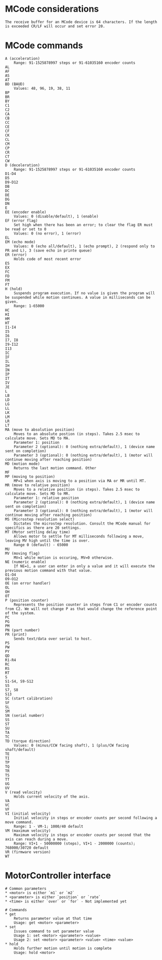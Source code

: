 # MCode considerations
	The receive buffer for an MCode device is 64 characters. If the length is exceeded CR/LF will occur and set error 20.

# MCode commands
	A (acceleration)
		Range: 91-1525878997 steps or 91-61035160 encoder counts
	AL
	AF
	AS
	AT
	BD (BAUD)
		Values: 48, 96, 19, 38, 11
	BP
	BR
	BY
	C1
	C2
	CA
	CB
	CC
	CE
	CF
	CK
	CL
	CM
	CP
	CR
	CT
	CW
	D (deceleration)
		Range: 91-1525878997 steps or 91-61035160 encoder counts
	D1-D4
	D5
	D9-D12
	DB
	DC
	DE
	DG
	DN
	E
	EE (encoder enable)
		Values: 0 (disable/default), 1 (enable)
	EF (error flag)
		Set high when there has been an error; to clear the flag ER must be read or set to 0
		Values: 0 (no error), 1 (error)
	EL
	EM (echo mode)
		Values: 0 (echo all/default), 1 (echo prompt), 2 (respond only to PR and L), 3 (save echo in printe queue)
	ER (error)
		Holds code of most recent error
	ES
	EX
	FC
	FD
	FM
	FT
	H (hold)
		Suspends program execution. If no value is given the program will be suspended while motion continues. A value in milliseconds can be given.
		Range: 1-65000
	HC
	HI
	HM
	HT
	I1-I4
	I5
	I6
	I7, I8
	I9-I12
	I13
	IC
	IF
	IL
	IH
	IN
	IP
	IT
	IV
	JE
	L
	LB
	LD
	LG
	LL
	LK
	LM
	LR
	LT
	MA (move to absolution position)
		Moves to an absolute postion (in steps). Takes 2.5 msec to calculate move. Sets MD to MA.
		Parameter 1: position
		Parameter 2 (optional): 0 (nothing extra/default), 1 (device name sent on completion)
		Parameter 3 (optional): 0 (nothing extra/default), 1 (motor will continue moving after reaching position)
	MD (motion mode)
		Returns the last motion command. Other 
	MF
	MP (moving to position)
		MP=1 when axis is moving to a position via MA or MR until MT.
	MR (move to relative position)
		Moves to a relative position (in steps). Takes 2.5 msec to calculate move. Sets MD to MR.
		Parameter 1: relative position
		Parameter 2 (optional): 0 (nothing extra/default), 1 (device name sent on completion)
		Parameter 3 (optional): 0 (nothing extra/default), 1 (motor will continue moving after reaching position)
	MS (Microstep resolution select)
		Dictates the microstep resolution. Consult the MCode manual for specifics as there are 20 settings.
	MT (Motor settling delay time)
		Allows motor to settle for MT milliseconds following a move, leaving MV high until the time is over.
		Range 0 (default) - 65000
	MU
	MV (moving flag)
		MV=1 while motion is occuring, MV=0 otherwise.
	NE (numeric enable)
		If NE=1, a user can enter in only a value and it will execute the previous motion command with that value.
	O1-O4
	O9-O12
	OE (on error handler)
	OL
	OH
	OT
	P (position counter)
		Represents the position counter in steps from C1 or encoder counts from C2. We will not change P as that would change the reference point of the system.
	PC
	PG
	PM
	PN (part number)
	PR (print)
		Sends text/data over serial to host.
	PS
	PW
	PY
	QD
	R1-R4
	RC
	RS
	RT
	S
	S1-S4, S9-S12
	S5
	S7, S8
	S13
	SC (start calibration)
	SF
	SL
	SM
	SN (serial number)
	SS
	ST
	SU
	TA
	TC
	TD (torque direction)
		Values: 0 (minus/CCW facing shaft), 1 (plus/CW facing shaft/default)
	TE
	TI
	TP
	TQ
	TR
	TS
	TT
	UG
	UV
	V (read velocity)
		Holds current velocity of the axis.
	VA
	VC
	VF
	VI (initial velocity)
		Initial velocity in steps or encoder counts per second following a move command.
		Range: 1 - VM-1; 1000/40 default
	VM (maximum velocity)
		Maximum velocity in steps or encoder counts per second that the axis can reach during a move.
		Range: VI+1 - 50000000 (steps), VI+1 - 2000000 (counts); 768000/30720 default
	VR (firmware version)
	WT

# MotorController interface
	# Common parameters
	* <motor> is either `m1` or `m2`
	* <parameter> is either `position` or `rate`
	* <time> is either `over` or `for` - Not implemented yet

	# Commands
	* get
		Returns parameter value at that time
		Usage: get <motor> <parameter>
	* set
		Issues command to set parameter value
		Usage 1: set <motor> <parameter> <value>
		Usage 2: set <motor> <parameter> <value> <time> <value>
	* hold
		Holds further motion until motion is complete
		Usage: hold <motor>